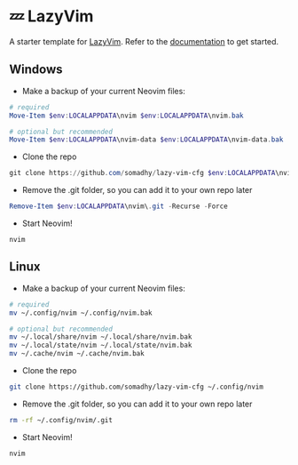 # 💤 LazyVim

A starter template for [LazyVim](https://github.com/LazyVim/LazyVim).
Refer to the [documentation](https://lazyvim.github.io/installation) to get started.

## Windows
- Make a backup of your current Neovim files:
``` powershell
# required
Move-Item $env:LOCALAPPDATA\nvim $env:LOCALAPPDATA\nvim.bak

# optional but recommended
Move-Item $env:LOCALAPPDATA\nvim-data $env:LOCALAPPDATA\nvim-data.bak
```

- Clone the repo
```powershell
git clone https://github.com/somadhy/lazy-vim-cfg $env:LOCALAPPDATA\nvim
```

- Remove the .git folder, so you can add it to your own repo later
```powershell
Remove-Item $env:LOCALAPPDATA\nvim\.git -Recurse -Force
```
- Start Neovim!
```shell
nvim
```

## Linux
- Make a backup of your current Neovim files:
```bash
# required
mv ~/.config/nvim ~/.config/nvim.bak

# optional but recommended
mv ~/.local/share/nvim ~/.local/share/nvim.bak
mv ~/.local/state/nvim ~/.local/state/nvim.bak
mv ~/.cache/nvim ~/.cache/nvim.bak
```

- Clone the repo
```bash
git clone https://github.com/somadhy/lazy-vim-cfg ~/.config/nvim
```

- Remove the .git folder, so you can add it to your own repo later
```bash
rm -rf ~/.config/nvim/.git
```

- Start Neovim!
```shell
nvim
```
